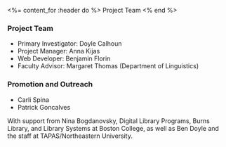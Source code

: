 <%= content_for :header do %>
Project Team
<% end %>

### Project Team 

* Primary Investigator: Doyle Calhoun
* Project Manager: Anna Kijas
* Web Developer: Benjamin Florin
* Faculty Advisor: Margaret Thomas (Department of Linguistics)


### Promotion and Outreach 
* Carli Spina 
* Patrick Goncalves

With support from Nina Bogdanovsky, Digital Library Programs, Burns Library, and Library Systems at Boston College, as well as Ben Doyle and the staff at TAPAS/Northeastern University.
